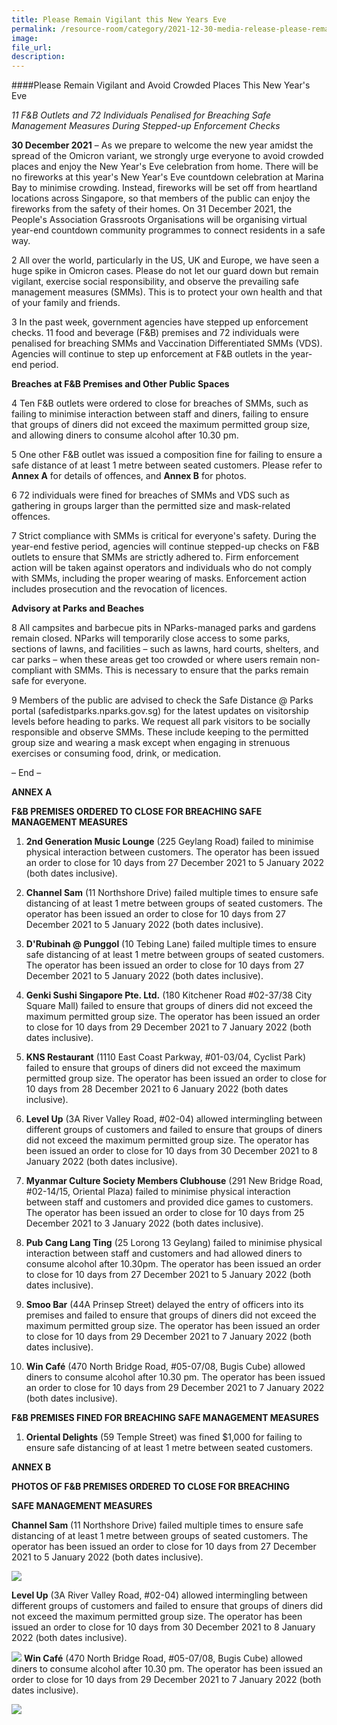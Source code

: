 ```yaml
---  
title: Please Remain Vigilant this New Years Eve  
permalink: /resource-room/category/2021-12-30-media-release-please-remain-vigilant-this-new-years-eve/  
image:  
file_url:  
description:  
---  
```



####Please Remain Vigilant and Avoid Crowded Places This New Year&#39;s Eve

_11 F&amp;B Outlets and 72 Individuals Penalised for Breaching Safe Management Measures During Stepped-up Enforcement Checks_

**30 December 2021** – As we prepare to welcome the new year amidst the spread of the Omicron variant, we strongly urge everyone to avoid crowded places and enjoy the New Year&#39;s Eve celebration from home. There will be no fireworks at this year&#39;s New Year&#39;s Eve countdown celebration at Marina Bay to minimise crowding. Instead, fireworks will be set off from heartland locations across Singapore, so that members of the public can enjoy the fireworks from the safety of their homes. On 31 December 2021, the People&#39;s Association Grassroots Organisations will be organising virtual year-end countdown community programmes to connect residents in a safe way.

2 All over the world, particularly in the US, UK and Europe, we have seen a huge spike in Omicron cases. Please do not let our guard down but remain vigilant, exercise social responsibility, and observe the prevailing safe management measures (SMMs). This is to protect your own health and that of your family and friends.

3 In the past week, government agencies have stepped up enforcement checks. 11 food and beverage (F&amp;B) premises and 72 individuals were penalised for breaching SMMs and Vaccination Differentiated SMMs (VDS). Agencies will continue to step up enforcement at F&amp;B outlets in the year-end period.

**Breaches at F&amp;B Premises and Other Public Spaces**

4 Ten F&amp;B outlets were ordered to close for breaches of SMMs, such as failing to minimise interaction between staff and diners, failing to ensure that groups of diners did not exceed the maximum permitted group size, and allowing diners to consume alcohol after 10.30 pm.

5 One other F&amp;B outlet was issued a composition fine for failing to ensure a safe distance of at least 1 metre between seated customers. Please refer to **Annex A** for details of offences, and **Annex B** for photos.

6 72 individuals were fined for breaches of SMMs and VDS such as gathering in groups larger than the permitted size and mask-related offences.

7 Strict compliance with SMMs is critical for everyone&#39;s safety. During the year-end festive period, agencies will continue stepped-up checks on F&amp;B outlets to ensure that SMMs are strictly adhered to. Firm enforcement action will be taken against operators and individuals who do not comply with SMMs, including the proper wearing of masks. Enforcement action includes prosecution and the revocation of licences.

**Advisory at Parks and Beaches**

8 All campsites and barbecue pits in NParks-managed parks and gardens remain closed. NParks will temporarily close access to some parks, sections of lawns, and facilities – such as lawns, hard courts, shelters, and car parks – when these areas get too crowded or where users remain non-compliant with SMMs. This is necessary to ensure that the parks remain safe for everyone.

9      Members of the public are advised to check the Safe Distance @ Parks portal (safedistparks.nparks.gov.sg) for the latest updates on visitorship levels before heading to parks. We request all park visitors to be socially responsible and observe SMMs. These include keeping to the permitted group size and wearing a mask except when engaging in strenuous exercises or consuming food, drink, or medication.

– End –

**ANNEX A**

**F&amp;B PREMISES ORDERED TO CLOSE FOR BREACHING SAFE MANAGEMENT MEASURES**

1. **2nd Generation Music Lounge** (225 Geylang Road) failed to minimise physical interaction between customers. The operator has been issued an order to close for 10 days from 27 December 2021 to 5 January 2022 (both dates inclusive).

1. **Channel Sam** (11 Northshore Drive) failed multiple times to ensure safe distancing of at least 1 metre between groups of seated customers. The operator has been issued an order to close for 10 days from 27 December 2021 to 5 January 2022 (both dates inclusive).

1. **D&#39;Rubinah @ Punggol** (10 Tebing Lane) failed multiple times to ensure safe distancing of at least 1 metre between groups of seated customers. The operator has been issued an order to close for 10 days from 27 December 2021 to 5 January 2022 (both dates inclusive).

1. **Genki Sushi Singapore Pte. Ltd.** (180 Kitchener Road #02-37/38 City Square Mall) failed to ensure that groups of diners did not exceed the maximum permitted group size. The operator has been issued an order to close for 10 days from 29 December 2021 to 7 January 2022 (both dates inclusive).

1. **KNS Restaurant** (1110 East Coast Parkway, #01-03/04, Cyclist Park) failed to ensure that groups of diners did not exceed the maximum permitted group size. The operator has been issued an order to close for 10 days from 28 December 2021 to 6 January 2022 (both dates inclusive).

1. **Level Up** (3A River Valley Road, #02-04) allowed intermingling between different groups of customers and failed to ensure that groups of diners did not exceed the maximum permitted group size. The operator has been issued an order to close for 10 days from 30 December 2021 to 8 January 2022 (both dates inclusive).

1. **Myanmar Culture Society Members Clubhouse** (291 New Bridge Road, #02-14/15, Oriental Plaza) failed to minimise physical interaction between staff and customers and provided dice games to customers. The operator has been issued an order to close for 10 days from 25 December 2021 to 3 January 2022 (both dates inclusive).

1. **Pub Cang Lang Ting** (25 Lorong 13 Geylang) failed to minimise physical interaction between staff and customers and had allowed diners to consume alcohol after 10.30pm. The operator has been issued an order to close for 10 days from 27 December 2021 to 5 January 2022 (both dates inclusive).

1. **Smoo Bar** (44A Prinsep Street) delayed the entry of officers into its premises and failed to ensure that groups of diners did not exceed the maximum permitted group size. The operator has been issued an order to close for 10 days from 29 December 2021 to 7 January 2022 (both dates inclusive).

1. **Win Café** (470 North Bridge Road, #05-07/08, Bugis Cube) allowed diners to consume alcohol after 10.30 pm. The operator has been issued an order to close for 10 days from 29 December 2021 to 7 January 2022 (both dates inclusive).

**F&amp;B PREMISES FINED FOR BREACHING SAFE MANAGEMENT MEASURES**

1. **Oriental Delights** (59 Temple Street) was fined $1,000 for failing to ensure safe distancing of at least 1 metre between seated customers.

**ANNEX B**

**PHOTOS OF F&amp;B PREMISES ORDERED TO CLOSE FOR BREACHING**

**SAFE MANAGEMENT MEASURES**

**Channel Sam** (11 Northshore Drive) failed multiple times to ensure safe distancing of at least 1 metre between groups of seated customers. The operator has been issued an order to close for 10 days from 27 December 2021 to 5 January 2022 (both dates inclusive).

![](/news/news-images/press-release-2021-12-30-channel-sam.jpg)

**Level Up** (3A River Valley Road, #02-04) allowed intermingling between different groups of customers and failed to ensure that groups of diners did not exceed the maximum permitted group size. The operator has been issued an order to close for 10 days from 30 December 2021 to 8 January 2022 (both dates inclusive).

![](/news/news-images/press-release-2021-12-30-Level-Up.jpg)
**Win Café** (470 North Bridge Road, #05-07/08, Bugis Cube) allowed diners to consume alcohol after 10.30 pm. The operator has been issued an order to close for 10 days from 29 December 2021 to 7 January 2022 (both dates inclusive).

![](/news/news-images/press-release-2021-12-30-Win-Cafe.jpg)
